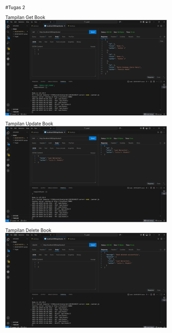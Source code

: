 #Tugas 2

Tampilan Get Book
![Tampilan Get Book](ss/ss.get.png)

Tampilan Update Book
![Tampilan Put Book](ss/ss.put.png)

Tampilan Delete Book
![Tampilan Delete Book](ss/ss.delete.png)